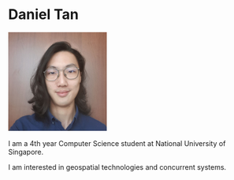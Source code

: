 # Daniel Tan

<img src="/assets/img/myFace.jpg" alt="" width="200" />
<br/>

I am a 4th year Computer Science student at National University of Singapore.  

I am interested in geospatial technologies and concurrent systems.
